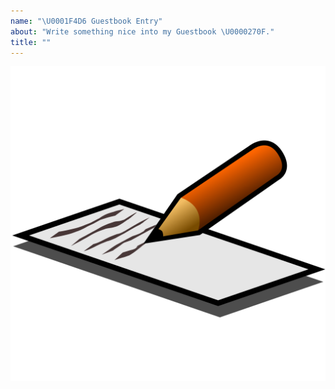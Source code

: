```yaml
---
name: "\U0001F4D6 Guestbook Entry"
about: "Write something nice into my Guestbook \U0000270F."
title: ""
---
```


<div align="center">
  <img src="https://github.com/montasim/montasim/blob/master/media/images/wr.png?raw=true" alt="Guestbook" />
  <br />
</div>

<!--
Write your message here
-->
